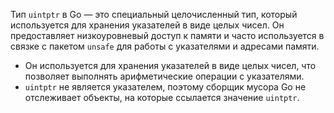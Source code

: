 
Тип `uintptr` в Go — это специальный целочисленный тип, который используется для хранения указателей в виде целых чисел. Он предоставляет низкоуровневый доступ к памяти и часто используется в связке с пакетом `unsafe` для работы с указателями и адресами памяти.

- Он используется для хранения указателей в виде целых чисел, что позволяет выполнять арифметические операции с указателями.
- `uintptr` не является указателем, поэтому сборщик мусора Go не отслеживает объекты, на которые ссылается значение `uintptr`.

